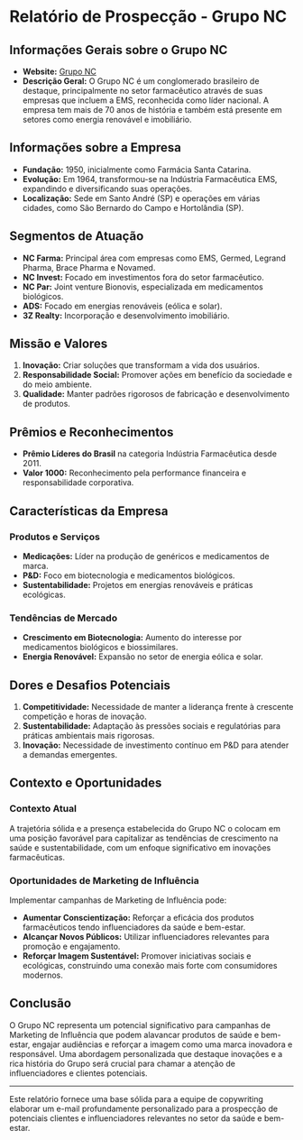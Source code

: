 # Relatório de Prospecção - Grupo NC

## Informações Gerais sobre o Grupo NC
- **Website:** [Grupo NC](https://gruponc.net.br)
- **Descrição Geral:**
  O Grupo NC é um conglomerado brasileiro de destaque, principalmente no setor farmacêutico através de suas empresas que incluem a EMS, reconhecida como líder nacional. A empresa tem mais de 70 anos de história e também está presente em setores como energia renovável e imobiliário.

## Informações sobre a Empresa
- **Fundação:** 1950, inicialmente como Farmácia Santa Catarina.
- **Evolução:** Em 1964, transformou-se na Indústria Farmacêutica EMS, expandindo e diversificando suas operações.
- **Localização:** Sede em Santo André (SP) e operações em várias cidades, como São Bernardo do Campo e Hortolândia (SP).

## Segmentos de Atuação
- **NC Farma:** Principal área com empresas como EMS, Germed, Legrand Pharma, Brace Pharma e Novamed.
- **NC Invest:** Focado em investimentos fora do setor farmacêutico.
- **NC Par:** Joint venture Bionovis, especializada em medicamentos biológicos.
- **ADS:** Focado em energias renováveis (eólica e solar).
- **3Z Realty:** Incorporação e desenvolvimento imobiliário.

## Missão e Valores
1. **Inovação:** Criar soluções que transformam a vida dos usuários.
2. **Responsabilidade Social:** Promover ações em benefício da sociedade e do meio ambiente.
3. **Qualidade:** Manter padrões rigorosos de fabricação e desenvolvimento de produtos.

## Prêmios e Reconhecimentos
- **Prêmio Líderes do Brasil** na categoria Indústria Farmacêutica desde 2011.
- **Valor 1000:** Reconhecimento pela performance financeira e responsabilidade corporativa.

## Características da Empresa
### Produtos e Serviços
- **Medicações:** Líder na produção de genéricos e medicamentos de marca.
- **P&D:** Foco em biotecnologia e medicamentos biológicos.
- **Sustentabilidade:** Projetos em energias renováveis e práticas ecológicas.

### Tendências de Mercado
- **Crescimento em Biotecnologia:** Aumento do interesse por medicamentos biológicos e biossimilares.
- **Energia Renovável:** Expansão no setor de energia eólica e solar.

## Dores e Desafios Potenciais
1. **Competitividade:** Necessidade de manter a liderança frente à crescente competição e horas de inovação.
2. **Sustentabilidade:** Adaptação às pressões sociais e regulatórias para práticas ambientais mais rigorosas.
3. **Inovação:** Necessidade de investimento contínuo em P&D para atender a demandas emergentes.

## Contexto e Oportunidades
### Contexto Atual
A trajetória sólida e a presença estabelecida do Grupo NC o colocam em uma posição favorável para capitalizar as tendências de crescimento na saúde e sustentabilidade, com um enfoque significativo em inovações farmacêuticas.

### Oportunidades de Marketing de Influência
Implementar campanhas de Marketing de Influência pode:
- **Aumentar Conscientização:** Reforçar a eficácia dos produtos farmacêuticos tendo influenciadores da saúde e bem-estar.
- **Alcançar Novos Públicos:** Utilizar influenciadores relevantes para promoção e engajamento.
- **Reforçar Imagem Sustentável:** Promover iniciativas sociais e ecológicas, construindo uma conexão mais forte com consumidores modernos.

## Conclusão
O Grupo NC representa um potencial significativo para campanhas de Marketing de Influência que podem alavancar produtos de saúde e bem-estar, engajar audiências e reforçar a imagem como uma marca inovadora e responsável. Uma abordagem personalizada que destaque inovações e a rica história do Grupo será crucial para chamar a atenção de influenciadores e clientes potenciais.

---

Este relatório fornece uma base sólida para a equipe de copywriting elaborar um e-mail profundamente personalizado para a prospecção de potenciais clientes e influenciadores relevantes no setor da saúde e bem-estar.